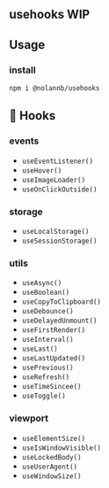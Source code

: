 ## usehooks WIP

## Usage

### install

```bash
npm i @nolannb/usehooks
```

## 📖 Hooks

<!-- HOOKS:START -->
### events
- `useEventListener()`
- `useHover()`
- `useImageLoader()`
- `useOnClickOutside()`

### storage
- `useLocalStorage()`
- `useSessionStorage()`


### utils
- `useAsync()`
- `useBoolean()`
- `useCopyToClipboard()`
- `useDebounce()`
- `useDelayedUnmount()`
- `useFirstRender()`
- `useInterval()`
- `useLast()`
- `useLastUpdated()`
- `usePrevious()`
- `useRefresh()`
- `useTimeSincee()`
- `useToggle()`


### viewport
- `useElementSize()`
- `useIsWindowVisible()`
- `useLockedBody()`
- `useUserAgent()`
- `useWindowSize()`

<!-- HOOKS:END -->
